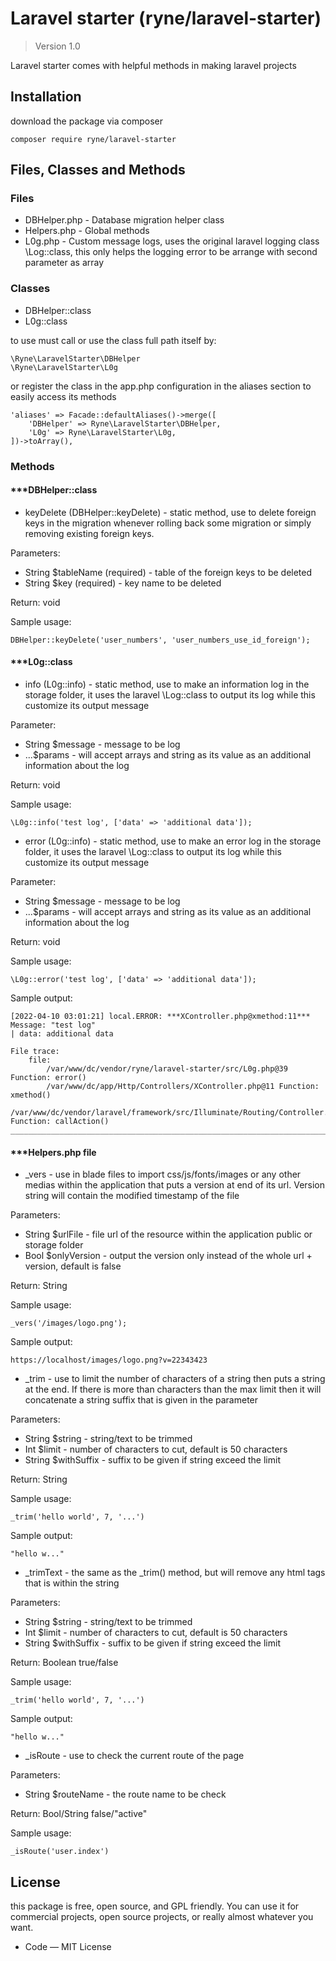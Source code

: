 <h1>Laravel starter (ryne/laravel-starter)</h1>

> Version 1.0

Laravel starter comes with helpful methods in making laravel projects

## Installation

download the package via composer

`composer require ryne/laravel-starter`

## Files, Classes and Methods

### Files

* DBHelper.php - Database migration helper class
* Helpers.php - Global methods
* L0g.php - Custom message logs, uses the original laravel logging class \Log::class, this only helps the logging error to be arrange with second parameter as array

### Classes

* DBHelper::class
* L0g::class

to use must call or use the class full path itself by:

```
\Ryne\LaravelStarter\DBHelper
\Ryne\LaravelStarter\L0g
```

or register the class in the app.php configuration in the aliases section to easily access its methods

```
'aliases' => Facade::defaultAliases()->merge([
    'DBHelper' => Ryne\LaravelStarter\DBHelper,
    'L0g' => Ryne\LaravelStarter\L0g,
])->toArray(),
```

### Methods

#### ***DBHelper::class

* keyDelete (DBHelper::keyDelete) - static method, use to delete foreign keys in the migration whenever rolling back some migration or simply removing existing foreign keys.

Parameters:
- String $tableName (required) - table of the foreign keys to be deleted
- String $key (required) - key name to be deleted

Return: void

Sample usage:

`DBHelper::keyDelete('user_numbers', 'user_numbers_use_id_foreign');`

#### ***L0g::class

* info (L0g::info) - static method, use to make an information log in the storage folder, it uses the laravel \Log::class to output its log while this customize its output message

Parameter:
- String $message - message to be log
- ...$params - will accept arrays and string as its value as an additional information about the log

Return: void

Sample usage:

`\L0g::info('test log', ['data' => 'additional data']);`

* error (L0g::info) - static method, use to make an error log in the storage folder, it uses the laravel \Log::class to output its log while this customize its output message

Parameter:
- String $message - message to be log
- ...$params - will accept arrays and string as its value as an additional information about the log

Return: void

Sample usage:

`\L0g::error('test log', ['data' => 'additional data']);`

Sample output:

```
[2022-04-10 03:01:21] local.ERROR: ***XController.php@xmethod:11***
Message: "test log"
| data: additional data

File trace:
	file:
		/var/www/dc/vendor/ryne/laravel-starter/src/L0g.php@39 Function: error()
		/var/www/dc/app/Http/Controllers/XController.php@11 Function: xmethod()
		/var/www/dc/vendor/laravel/framework/src/Illuminate/Routing/Controller.php@54 Function: callAction()
__________________________________________________________________________________________________  
```

#### ***Helpers.php file

* _vers - use in blade files to import css/js/fonts/images or any other medias within the application that puts a version at end of its url. Version string will contain the modified timestamp of the file

Parameters:
- String $urlFile - file url of the resource within the application public or storage folder
- Bool $onlyVersion - output the version only instead of the whole url + version, default is false

Return: String

Sample usage:

`_vers('/images/logo.png');`

Sample output:

`https://localhost/images/logo.png?v=22343423`

* _trim - use to limit the number of characters of a string then puts a string at the end. If there is more than characters than the max limit then it will concatenate a string suffix that is given in the parameter

Parameters:
- String $string - string/text to be trimmed
- Int $limit - number of characters to cut, default is 50 characters
- String $withSuffix - suffix to be given if string exceed the limit

Return: String

Sample usage:

`_trim('hello world', 7, '...')`

Sample output:

`"hello w..."`

* _trimText - the same as the _trim() method, but will remove any html tags that is within the string

Parameters:
- String $string - string/text to be trimmed
- Int $limit - number of characters to cut, default is 50 characters
- String $withSuffix - suffix to be given if string exceed the limit

Return: Boolean true/false

Sample usage:

`_trim('hello world', 7, '...')`

Sample output:

`"hello w..."`

* _isRoute - use to check the current route of the page

Parameters:
- String $routeName - the route name to be check

Return: Bool/String false/"active"

Sample usage:

`_isRoute('user.index')`

## License

this package is free, open source, and GPL friendly. You can use it for
commercial projects, open source projects, or really almost whatever you want.

- Code — MIT License
